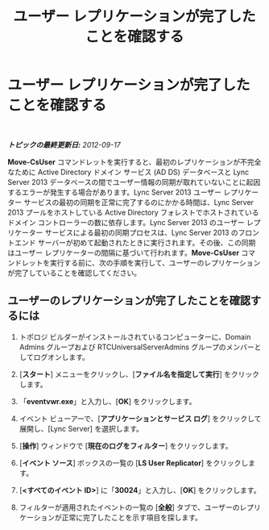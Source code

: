 ﻿---
title: ユーザー レプリケーションが完了したことを確認する
TOCTitle: ユーザー レプリケーションが完了したことを確認する
ms:assetid: 119e9896-45e5-4f8b-af43-7b09360ada0b
ms:mtpsurl: https://technet.microsoft.com/ja-jp/library/JJ204680(v=OCS.15)
ms:contentKeyID: 48271324
ms.date: 05/19/2016
mtps_version: v=OCS.15
ms.translationtype: HT
---

# ユーザー レプリケーションが完了したことを確認する

 

_**トピックの最終更新日:** 2012-09-17_

**Move-CsUser** コマンドレットを実行すると、最初のレプリケーションが不完全なために Active Directory ドメイン サービス (AD DS) データベースと Lync Server 2013 データベースの間でユーザー情報の同期が取れていないことに起因するエラーが発生する場合があります。Lync Server 2013 ユーザー レプリケーター サービスの最初の同期を正常に完了するのにかかる時間は、Lync Server 2013 プールをホストしている Active Directory フォレストでホストされているドメイン コントローラーの数に依存します。Lync Server 2013 のユーザー レプリケーター サービスによる最初の同期プロセスは、Lync Server 2013 のフロントエンド サーバーが初めて起動されたときに実行されます。その後、この同期はユーザー レプリケーターの間隔に基づいて行われます。**Move-CsUser** コマンドレットを実行する前に、次の手順を実行して、ユーザーのレプリケーションが完了していることを確認してください。

## ユーザーのレプリケーションが完了したことを確認するには

1.  トポロジ ビルダーがインストールされているコンピューターに、Domain Admins グループおよび RTCUniversalServerAdmins グループのメンバーとしてログオンします。

2.  \[**スタート**\] メニューをクリックし、\[**ファイル名を指定して実行**\] をクリックします。

3.  「**eventvwr.exe**」と入力し、\[**OK**\] をクリックします。

4.  イベント ビューアーで、\[**アプリケーションとサービス ログ**\] をクリックして展開し、\[Lync Server\] を選択します。

5.  \[**操作**\] ウィンドウで \[**現在のログをフィルター**\] をクリックします。

6.  \[**イベント ソース**\] ボックスの一覧の \[**LS User Replicator**\] をクリックします。

7.  \[**\<すべてのイベント ID\>**\] に「**30024**」と入力し、\[**OK**\] をクリックします。

8.  フィルターが適用されたイベントの一覧の \[**全般**\] タブで、ユーザーのレプリケーションが正常に完了したことを示す項目を探します。

